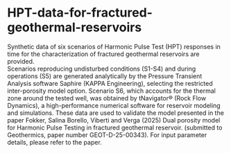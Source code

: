 # HPT-data-for-fractured-geothermal-reservoirs
Synthetic data of six scenarios of Harmonic Pulse Test (HPT) responses in time for the characterization of fractured geothermal reservoirs are provided.  
Scenarios reproducing undisturbed conditions (S1-S4) and during operations (S5) are generated analytically by the Pressure Transient Analysis software Saphire (KAPPA Engineering), selecting the restricted inter-porosity model option.
Scenario S6, which accounts for the thermal zone around the tested well, was obtained by   tNavigator® (Rock Flow Dynamics), a high-performance numerical software for reservoir modeling and simulations.
These data are used to validate the model presented in the paper Fokker, Salina Borello, Viberti and Verga (2025) Dual porosity model for Harmonic Pulse Testing in fractured geothermal reservoir. (submitted to Geothermics, paper number GEOT-D-25-00343).
For input parameter details, please refer to the paper.
